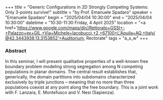 +++
title = "Generic Configurations in 2D Strongly Competing Systems: Only 3-points survive!"
subtitle = "by Prof. Emanuele Spadaro"
speaker = "Emanuele Spadaro"
begin = "2025/04/04  10:30:00"
end = "2025/04/04  10:30:00"
datetime = "10:30-11:30 Friday, 4 April 2025"
location = "<a href='https://www.google.com/maps/dir//Rettorato+GSSI+-+Palazzo+ex+GIL,+Via+Michele+Iacobucci,+2,+67100+L'Aquila+AQ,+Italy/@42.3443938,13.3153852'>Auditorium, Rectorate</a>"
tags = "a_s_w"
+++

### Abstract
In this seminar, I will present qualitative properties of a well-known free boundary problem modeling strong segregation among N competing populations in planar domains. The central result establishes that, generically, the domain partitions into subdomains characterized exclusively by triple junctions – meaning that no more than three populations coexist at any point along the free boundary.
This is a joint work with F. Lanzara, E. Montefusco and V. Nesi (Sapienza).

